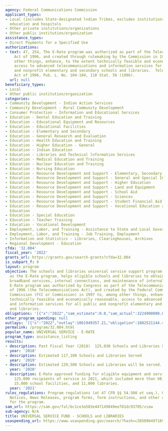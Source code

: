 ```yaml
---
agency: Federal Communications Commission
applicant_types:
- Local (includes State-designated lndian Tribes, excludes institutions of higher
  education and hospitals
- Other private institutions/organizations
- Other public institution/organization
assistance_types:
- Direct Payments for a Specified Use
authorizations:
- text: 47, 254, The E-Rate program was authorized as part of the Telecommunications
    Act of 1996, and created through rulemaking by the Commission in 1997 to, among
    other things, enhance, to the extent technically feasible and economically reasonable,
    access to advanced telecommunications and information services for all public
    and nonprofit elementary and secondary schools and libraries.  Telecommunications
    Act of 1996, Pub. L. No. 104-104, 110 Stat. 56 (1996).
  url: null
beneficiary_types:
- Local
- Other public institution/organization
categories:
- Community Development - Indian Action Services
- Community Development - Rural Community Development
- Consumer Protection - Information and Educational Services
- Education - Dental Education and Training
- Education - Educational Equipment and Resources
- Education - Educational Facilities
- Education - Elementary and Secondary
- Education - General Research and Evaluation
- Education - Health Education and Training
- Education - Higher Education - General
- Education - Indian Education
- Education - Libraries and Technical lnformation Services
- Education - Medical Education and Training
- Education - Nuclear Education and Training
- Education - Nursing Education
- Education - Resource Development and Support - Elementary, Secondary Education
- Education - Resource Development and Support - General and Special Interest Organizations
- Education - Resource Development and Support - Higher Education
- Education - Resource Development and Support - Land and Equipment
- Education - Resource Development and Support - School Aid
- Education - Resource Development and Support - Sciences
- Education - Resource Development and Support - Student Financial Aid
- Education - Resource Development and Support - Vocational Education and Handicapped
  Education
- Education - Special Education
- Education - Teacher Training
- Education - Vocational Development
- Employment, Labor, and Training - Assistance to State and Local Governments
- Employment, Labor, and Training - Job Training, Employment
- Information and Statistics - Libraries, Clearinghouses, Archives
- Regional Development - Education
cfda: '32.004'
fiscal_year: '2022'
grants_url: https://grants.gov/search-grants?cfda=32.004
is_subpart_f: 0
layout: program
objective: The schools and libraries universal service support program, commonly known
  as the E-Rate program, helps eligible schools and libraries to obtain affordable
  broadband services, internal connections, and maintenance of internal connections.  The
  E-Rate program was authorized by Congress as part of the Telecommunications Act
  of 1996 (the Telecommunications Act), and created by the Federal Communications
  Commission (FCC or Commission) in 1997 to, among other things, enhance, to the extent
  technically feasible and economically reasonable, access to advanced telecommunications
  and information services for all public and nonprofit elementary and secondary schools
  and libraries.
obligations: '[{"x":"2022","sam_estimate":0.0,"sam_actual":3224900000.0,"usa_spending_actual":1825756946.6},{"x":"2023","sam_estimate":2478500000.0,"sam_actual":0.0,"usa_spending_actual":2390204316.55},{"x":"2024","sam_estimate":3025500000.0,"sam_actual":0.0,"usa_spending_actual":1843795588.01}]'
other_program_spending: null
outlays: '[{"x":"2022","outlay":1061949357.21,"obligation":1882521144.4},{"x":"2023","outlay":2175342257.96,"obligation":2315629643.93},{"x":"2024","outlay":1442202941.5,"obligation":2134284588.71}]'
permalink: /program/32.004.html
popular_name: UNIVERSAL SERVICE - E-RATE
program_type: assistance_listing
results:
- description: Past Fiscal Year (2018)  125,030 Schools and Libraries Served
  year: '2018'
- description: Estimated 117,100 Schools and Libraries Served
  year: '2019'
- description: Estimated 129,500 Schools and Libraries will be served.
  year: '2020'
- description: E-Rate approved funding for eligible equipment and services for over
    125,000 recipients of service in 2021, which included more than 98,000 schools,
    15,000 school facilities, and 11,000 libraries.
  year: '2021'
rules_regulations: Program regulations (at 47 CFR §§ 54.500 et seq.), Orders, Public
  Notices, News Releases, program forms, form instructions, and other announcements
  for the program.
sam_url: https://sam.gov/fal/bc1ce3a583e447149849ee781dc93705/view
sub-agency: N/A
title: UNIVERSAL SERVICE FUND - SCHOOLS and LIBRARIES
usaspending_url: https://www.usaspending.gov/search/?hash=c3850964971694c2853dfdf7641d04d9
---
```


